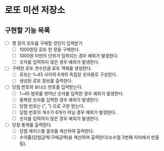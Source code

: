 # 로또 미션 저장소

## 구현할 기능 목록

- [ ] 몇 장의 로또를 구매할 것인지 입력받기
    - [ ] 1000원당 로또 한 장을 구매한다.
    - [ ] 1000원 미만의 단위가 입력되는 경우 예외가 발생한다.
    - [ ] 숫자를 입력하지 않은 경우 예외가 발생한다.

- [ ] 구매한 로또 갯수만큼 로또 객체를 생성한다.
    - [ ] 로또는 1~45 사이의 6개의 독립된 숫자들로 구성된다.
    - [ ] 생성된 로또 정보를 출력한다.

- [ ] 당첨 번호와 보너스 번호를 입력받는다.
    - [ ] 1~45 범위를 벗어난 숫자를 입력한 경우 예외가 발생한다.
    - [ ] 중복된 숫자를 입력한 경우 예외가 발생한다.
    - [ ] 당첨 번호는 (", ") 으로 구분 받는다.
    - [ ] 당첨 번호의 개수가 6개가 아닐 경우 예외가 발생한다.
    - [ ] 숫자를 입력하지 않은 경우 예외가 발생한다.

- [ ] 당첨 통계를 출력한다.
    - [ ] 당첨 케이스별 결과를 계산하여 출력한다.
    - [ ] 수익률(당첨금액/구매금액)을 계산하여 출력한다(소수점 3번째 자리에서 반올림).
